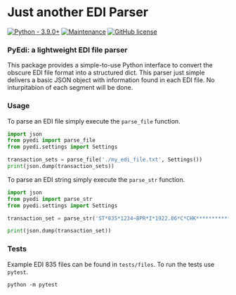 # Just another EDI Parser

[![Python - 3.9.0+](https://img.shields.io/badge/Python-3.9.0%2B-orange)](https://www.python.org/downloads/release/python-390/)
[![Maintenance](https://img.shields.io/badge/Maintained%3F-yes-green.svg)](https://github.com/freestream/pyedi)
[![GitHub license](https://img.shields.io/github/license/Naereen/StrapDown.js.svg)](https://github.com/freestream/pyedi)

### PyEdi: a lightweight EDI file parser

This package provides a simple-to-use Python interface to convert the obscure EDI file format into a structured dict.
This parser just simple delivers a basic JSON object with information found in each EDI file. No inturpitabion of each segment will be done.

### Usage
To parse an EDI file simply execute the `parse_file` function.
```python
import json
from pyedi import parse_file
from pyedi.settings import Settings

transaction_sets = parse_file('./my_edi_file.txt', Settings())
print(json.dump(transaction_sets))
```

To parse an EDI string simply execute the `parse_str` function.
```python
import json
from pyedi import parse_str
from pyedi.settings import Settings

transaction_set = parse_str('ST*835*1234~BPR*I*1922.86*C*CHK************20110108~TRN*1*02790758*560894904~REF*F2*LCLA438D~DTM*405*20110104~N1*PR*BLUE CROSS AND BLUE SHIELD OF NORTH CAROLINA~N3*P O BOX 2291~N4*DURHAM*NC*27702~PER*CX*TE*8005554844~N1*PE*XYZ HEALTHCARE CORPORATION*XX*0987654321~N3*P O BOX XYZ~N4*CHARLOTTE*NC*28234~REF*TJ*123456789~LX*1~CLP*200200964A52*1*2100*1922.86*142.54*15*94151100100~NM1*QC*1*Dough*Mary****MI* YPB123456789001~DTM*050*20110103~SVC*HC:59430*1210*1057.86**1*HC:59410~DTM*472*20101231~CAS*CO*42*34.6~CAS*PR*2*117.54~REF*6R*0001~AMT*B6*1175.4~SVC*HC:59440*890*865**1*HC:59410~DTM*472*20101231~CAS*PR*3*25~REF*6R*0002~SVC*HC:59426******742*742**1~DTM*472*20101231~REF*6R*0003~AMT*B6*742~SE*33*1234~', Settings())

print(json.dump(transaction_set))
```

### Tests
Example EDI 835 files can be found in `tests/files`. To run the tests use `pytest`.
```
python -m pytest
```
